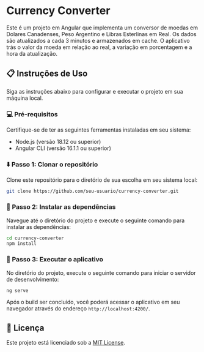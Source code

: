 # Currency Converter

Este é um projeto em Angular que implementa um conversor de moedas em Dolares Canadenses, Peso Argentino e Libras Esterlinas em Real. Os dados são atualizados a cada 3 minutos e armazenados em cache.
O aplicativo trás o valor da moeda em relação ao real, a variação em porcentagem e a hora da atualização.

## :clipboard: Instruções de Uso

Siga as instruções abaixo para configurar e executar o projeto em sua máquina local.

### :computer: Pré-requisitos

Certifique-se de ter as seguintes ferramentas instaladas em seu sistema:

- Node.js (versão 18.12 ou superior)
- Angular CLI (versão 16.1.1 ou superior)

### :arrow_down: Passo 1: Clonar o repositório

Clone este repositório para o diretório de sua escolha em seu sistema local:

```bash
git clone https://github.com/seu-usuario/currency-converter.git
```

### :wrench: Passo 2: Instalar as dependências

Navegue até o diretório do projeto e execute o seguinte comando para instalar as dependências:

```bash
cd currency-converter
npm install
```

### :rocket: Passo 3: Executar o aplicativo

No diretório do projeto, execute o seguinte comando para iniciar o servidor de desenvolvimento:

```bash
ng serve
```

Após o build ser concluído, você poderá acessar o aplicativo em seu navegador através do endereço `http://localhost:4200/`.

## :page_with_curl: Licença

Este projeto está licenciado sob a [MIT License](LICENSE).
